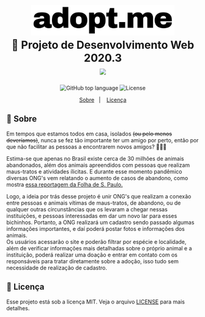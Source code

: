 <h1 align="center">
    <img alt="Proffy" src=".github/adopte.me.png" height="80px" />
    <br>🐾 Projeto de Desenvolvimento Web 2020.3<br>
    <img src="http://www.dsc.ufcg.edu.br/~sacc/img/logo-topo2.png" width="200px"/>
</h1>

<p align="center">
  <img alt="GitHub top language" src="https://img.shields.io/github/languages/top/HigorSnt/adopt.me?style=flat-square">
  <img alt="License" src="https://img.shields.io/github/license/HigorSnt/adopt.me?style=flat-square"> 
</p>
<p align="center">
  <a href="#bookmark-sobre">Sobre</a>&nbsp;&nbsp;&nbsp;|&nbsp;&nbsp;&nbsp;
  <a href="#memo-licença">Licença</a>
</p>

## 🦉 Sobre

Em tempos que estamos todos em casa, isolados ~~(ou pelo menos deveríamos)~~, nunca se fez tão importante ter um amigo por perto, então por que não facilitar as pessoas a encontrarem novos amigos? 🙆🙆‍♂️
  
Estima-se que apenas no Brasil existe cerca de 30 milhões de animais abandonados, além dos animais apreendidos com pessoas que realizam maus-tratos e atividades ílicitas. E durante esse momento pandêmico diversas ONG's vem relatando o aumento de casos de abandono, como mostra [essa reportagem da Folha de S. Paulo.](https://www1.folha.uol.com.br/cotidiano/2020/06/abandono-de-animais-se-multiplica-na-pandemia-e-atinge-ate-cavalos-e-coelhos.shtml)
  
Logo, a ideia por trás desse projeto é unir ONG's que realizam a conexão entre pessoas e animais vítimas de maus-tratos, de abandono, ou de qualquer outras circunstâncias que os levaram a chegar nessas instituições, e pessoas interessadas em dar um novo lar para esses bichinhos. Portanto, a ONG realizará um cadastro sendo passado algumas informações importantes, e daí poderá postar fotos e informações dos animais.  
Os usuários acessarão o site e poderão filtrar por espécie e localidade, além de verificar informações mais detalhadas sobre o próprio animal e a instituição, poderá realizar uma doação e entrar em contato com os responsáveis para tratar diretamente sobre a adoção, isso tudo sem necessidade de realização de cadastro.

## 🦊 Licença

Esse projeto está sob a licença MIT. Veja o arquivo [LICENSE](LICENSE.md) para mais detalhes.